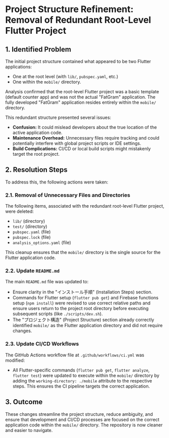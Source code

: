 # Project Structure Refinement: Removal of Redundant Root-Level Flutter Project

## 1. Identified Problem

The initial project structure contained what appeared to be two Flutter applications:
- One at the root level (with `lib/`, `pubspec.yaml`, etc.)
- One within the `mobile/` directory.

Analysis confirmed that the root-level Flutter project was a basic template (default counter app) and was not the actual "FatGram" application. The fully developed "FatGram" application resides entirely within the `mobile/` directory.

This redundant structure presented several issues:
- **Confusion:** It could mislead developers about the true location of the active application code.
- **Maintenance Overhead:** Unnecessary files require tracking and could potentially interfere with global project scripts or IDE settings.
- **Build Complications:** CI/CD or local build scripts might mistakenly target the root project.

## 2. Resolution Steps

To address this, the following actions were taken:

### 2.1. Removal of Unnecessary Files and Directories

The following items, associated with the redundant root-level Flutter project, were deleted:
- `lib/` (directory)
- `test/` (directory)
- `pubspec.yaml` (file)
- `pubspec.lock` (file)
- `analysis_options.yaml` (file)

This cleanup ensures that the `mobile/` directory is the single source for the Flutter application code.

### 2.2. Update `README.md`

The main `README.md` file was updated to:
- Ensure clarity in the "インストール手順" (Installation Steps) section.
- Commands for Flutter setup (`flutter pub get`) and Firebase functions setup (`npm install`) were revised to use correct relative paths and ensure users return to the project root directory before executing subsequent scripts (like `./scripts/dev.sh`).
- The "プロジェクト構造" (Project Structure) section already correctly identified `mobile/` as the Flutter application directory and did not require changes.

### 2.3. Update CI/CD Workflows

The GitHub Actions workflow file at `.github/workflows/ci.yml` was modified:
- All Flutter-specific commands (`flutter pub get`, `flutter analyze`, `flutter test`) were updated to execute within the `mobile/` directory by adding the `working-directory: ./mobile` attribute to the respective steps. This ensures the CI pipeline targets the correct application.

## 3. Outcome

These changes streamline the project structure, reduce ambiguity, and ensure that development and CI/CD processes are focused on the correct application code within the `mobile/` directory. The repository is now cleaner and easier to navigate.
